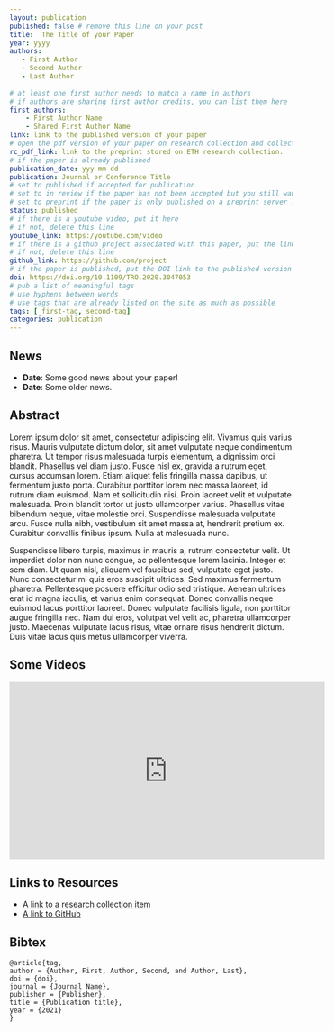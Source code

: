 ```yaml
---
layout: publication
published: false # remove this line on your post 
title:  The Title of your Paper
year: yyyy 
authors: 
   - First Author
   - Second Author
   - Last Author
   
# at least one first author needs to match a name in authors
# if authors are sharing first author credits, you can list them here
first_authors: 
    - First Author Name
    - Shared First Author Name
link: link to the published version of your paper
# open the pdf version of your paper on research collection and collect the link there
rc_pdf_link: link to the preprint stored on ETH research collection.
# if the paper is already published
publication_date: yyy-mm-dd
publication: Journal or Conference Title
# set to published if accepted for publication
# set to in review if the paper has not been accepted but you still want a web presence for it
# set to preprint if the paper is only published on a preprint server like arxiv
status: published
# if there is a youtube video, put it here
# if not, delete this line
youtube_link: https:/youtube.com/video
# if there is a github project associated with this paper, put the link here
# if not, delete this line
github_link: https://github.com/project
# if the paper is published, put the DOI link to the published version
doi: https://doi.org/10.1109/TRO.2020.3047053 
# pub a list of meaningful tags
# use hyphens between words
# use tags that are already listed on the site as much as possible
tags: [ first-tag, second-tag]
categories: publication
---
```


<!--
# The following are only suggestions of content that you can include on your publication.  
# Feel free to format this part as you prefer.)
-->

## News ##
* **Date**: Some good news about your paper!
* **Date**: Some older news.

## Abstract ##
Lorem ipsum dolor sit amet, consectetur adipiscing elit. Vivamus quis varius risus. Mauris vulputate dictum dolor, sit
amet vulputate neque condimentum pharetra. Ut tempor risus malesuada turpis elementum, a dignissim orci blandit.
Phasellus vel diam justo. Fusce nisl ex, gravida a rutrum eget, cursus accumsan lorem. Etiam aliquet felis fringilla
massa dapibus, ut fermentum justo porta. Curabitur porttitor lorem nec massa laoreet, id rutrum diam euismod. Nam et
sollicitudin nisi. Proin laoreet velit et vulputate malesuada. Proin blandit tortor ut justo ullamcorper varius.
Phasellus vitae bibendum neque, vitae molestie orci. Suspendisse malesuada vulputate arcu. Fusce nulla nibh, vestibulum
sit amet massa at, hendrerit pretium ex. Curabitur convallis finibus ipsum. Nulla at malesuada nunc.

Suspendisse libero turpis, maximus in mauris a, rutrum consectetur velit. Ut imperdiet dolor non nunc congue, ac
pellentesque lorem lacinia. Integer et sem diam. Ut quam nisl, aliquam vel faucibus sed, vulputate eget justo. Nunc
consectetur mi quis eros suscipit ultrices. Sed maximus fermentum pharetra. Pellentesque posuere efficitur odio sed
tristique. Aenean ultrices erat id magna iaculis, et varius enim consequat. Donec convallis neque euismod lacus
porttitor laoreet. Donec vulputate facilisis ligula, non porttitor augue fringilla nec. Nam dui eros, volutpat vel velit
ac, pharetra ullamcorper justo. Maecenas vulputate lacus risus, vitae ornare risus hendrerit dictum. Duis vitae lacus
quis metus ullamcorper viverra.

## Some Videos ##
<iframe width="560" height="315" src="https://www.youtube.com/embed/XqZsoesa55w" frameborder="0" allow="accelerometer;
autoplay; clipboard-write; encrypted-media; gyroscope; picture-in-picture" allowfullscreen></iframe>

## Links to Resources ##
* [A link to a research collection item](https://www.research-collection.ethz.ch/handle/20.500.11850/471234)
* [A link to GitHub](https://www.github.com/ethz-msrl/Tesla)

## Bibtex ##
~~~
@article{tag,
author = {Author, First, Author, Second, and Author, Last},
doi = {doi},
journal = {Journal Name},
publisher = {Publisher},
title = {Publication title},
year = {2021}
}
~~~
